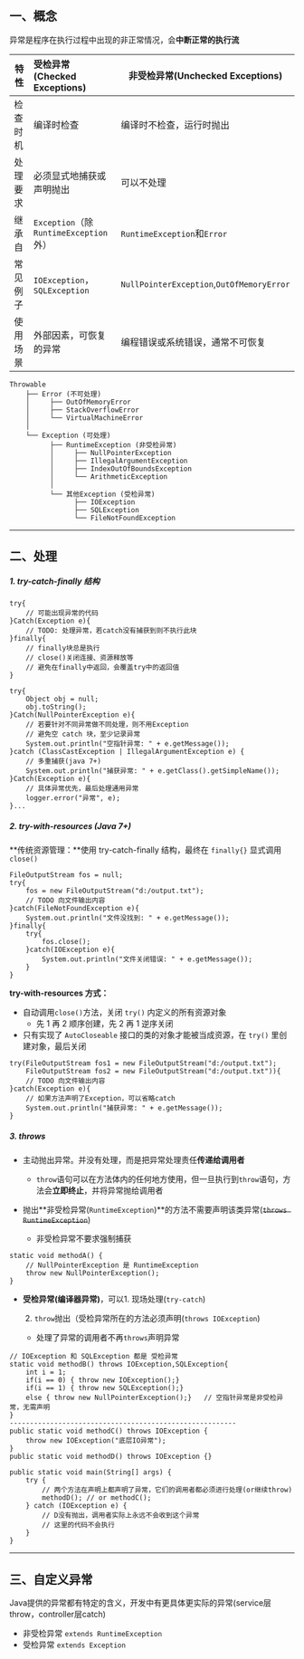 ## 一、概念

异常是程序在执行过程中出现的非正常情况，会**中断正常的执行流** 



| 特性     | 受检异常(Checked Exceptions)          | 非受检异常(Unchecked Exceptions)          |
| -------- | :------------------------------------ | ----------------------------------------- |
| 检查时机 | 编译时检查                            | 编译时不检查，运行时抛出                  |
| 处理要求 | 必须显式地捕获或声明抛出              | 可以不处理                                |
| 继承自   | `Exception`（除`RuntimeException`外） | `RuntimeException`和`Error`               |
| 常见例子 | `IOException`，`SQLException`         | `NullPointerException`,`OutOfMemoryError` |
| 使用场景 | 外部因素，可恢复的异常                | 编程错误或系统错误，通常不可恢复          |



```
Throwable
    ├── Error (不可处理)
    │     ├── OutOfMemoryError
    │     ├── StackOverflowError
    │     └── VirtualMachineError
    │
    └── Exception (可处理)
          ├── RuntimeException (非受检异常)
          │     ├── NullPointerException
          │     ├── IllegalArgumentException
          │     ├── IndexOutOfBoundsException
          │     └── ArithmeticException
          │
          └── 其他Exception (受检异常)
                ├── IOException
                ├── SQLException
                └── FileNotFoundException
```



---



## 二、处理

##### 1. try-catch-finally 结构

```
try{
	// 可能出现异常的代码
}Catch(Exception e){
	// TODO: 处理异常，若catch没有捕获到则不执行此块
}finally{
	// finally块总是执行
	// close()关闭连接、资源释放等
	// 避免在finally中返回，会覆盖try中的返回值
}
```

```
try{
	Object obj = null;
	obj.toString();
}Catch(NullPointerException e){
	// 若要针对不同异常做不同处理，则不用Exception
	// 避免空 catch 块，至少记录异常
	System.out.println("空指针异常: " + e.getMessage());
}catch (ClassCastException | IllegalArgumentException e) {
	// 多重捕获(java 7+)
    System.out.println("捕获异常: " + e.getClass().getSimpleName());
}Catch(Exception e){
	// 具体异常优先，最后处理通用异常
	logger.error("异常", e);
}...
```



##### 2. try-with-resources (Java 7+)

**传统资源管理：**使用 try-catch-finally 结构，最终在 `finally{}` 显式调用 `close()`

```
FileOutputStream fos = null;
try{
	fos = new FileOutputStream("d:/output.txt");
	// TODO 向文件输出内容
}catch(FileNotFoundException e){
	System.out.println("文件没找到: " + e.getMessage());
}finally{
	try{
		fos.close();
	}catch(IOException e){
		System.out.println("文件关闭错误: " + e.getMessage());
	}
}
```

**try-with-resources 方式：**

- 自动调用`close()`方法，关闭 `try()` 内定义的所有资源对象
  - 先 1 再 2 顺序创建，先 2 再 1 逆序关闭
- 只有实现了 `AutoCloseable` 接口的类的对象才能被当成资源，在 `try()` 里创建对象，最后关闭

```
try(FileOutputStream fos1 = new FileOutputStream("d:/output.txt");
	FileOutputStream fos2 = new FileOutputStream("d:/output.txt")){
	// TODO 向文件输出内容
}catch(Exception e){
	// 如果方法声明了Exception，可以省略catch
    System.out.println("捕获异常: " + e.getMessage());
}
```



##### 3. throws

- 主动抛出异常。并没有处理，而是把异常处理责任**传递给调用者**
  - `throw`语句可以在方法体内的任何地方使用，但一旦执行到`throw`语句，方法会**立即终止**，并将异常抛给调用者

- 抛出**非受检异常(`RuntimeException`)**的方法不需要声明该类异常(~~`throws RuntimeException`~~)
  - 非受检异常不要求强制捕获

```
static void methodA() {
	// NullPointerException 是 RuntimeException
    throw new NullPointerException();
}
```

- **受检异常(编译器异常)**，可以1. 现场处理(`try-catch`)

  ​						 2. `throw`抛出（受检异常所在的方法必须声明(`throws IOException`)

  - 处理了异常的调用者不再`throws`声明异常

```
// IOException 和 SQLException 都是 受检异常
static void methodB() throws IOException,SQLException{
    int i = 1;
    if(i == 0) { throw new IOException();}
    if(i == 1) { throw new SQLException();}
    else { throw new NullPointerException();}	// 空指针异常是非受检异常，无需声明
}
--------------------------------------------------------
public static void methodC() throws IOException {
    throw new IOException("底层IO异常");
}
public static void methodD() throws IOException {}

public static void main(String[] args) {
    try {
    	// 两个方法在声明上都声明了异常，它们的调用者都必须进行处理(or继续throw)
        methodD(); // or methodC();
    } catch (IOException e) {
    	// D没有抛出，调用者实际上永远不会收到这个异常
        // 这里的代码不会执行
    }
}
```



---



## 三、自定义异常

Java提供的异常都有特定的含义，开发中有更具体更实际的异常(service层throw，controller层catch)  

- 非受检异常 `extends RuntimeException` 
- 受检异常 `extends Exception` 

